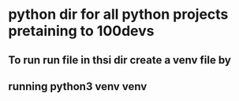 # python dir for all python projects pretaining to 100devs

## To run run file in thsi dir create a venv file by

## running python3 venv venv
